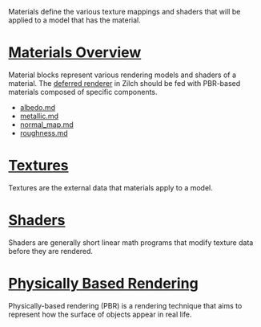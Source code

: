 Materials define the various texture mappings and shaders that will be applied to a model that has the material.

 # [Materials Overview](materials/materials_overview.md)
Material blocks represent various rendering models and shaders of a material. The [deferred renderer](renderer/deferred_renderer.md) in Zilch should be fed with PBR-based materials composed of specific components.
 - [albedo.md](materials/albedo.md)
 - [metallic.md](materials/metallic.md)
 - [normal_map.md](materials/normal_map.md)
 - [roughness.md](materials/roughness.md)

 # [Textures](materials/textures.md)
Textures are the external data that materials apply to a model.

 # [Shaders](materials/shaders.md)
Shaders are generally short linear math programs that modify texture data before they are rendered.

 # [Physically Based Rendering](physically_based_rendering.md)
Physically-based rendering (PBR) is a rendering technique that aims to represent how the surface of objects appear in real life.

 

 